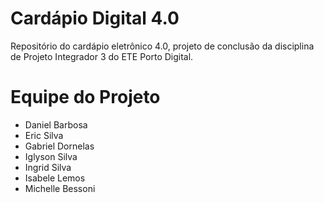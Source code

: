 # Cardápio Digital 4.0
Repositório do cardápio eletrônico 4.0, projeto de conclusão da disciplina de Projeto Integrador 3 do ETE Porto Digital.

# Equipe do Projeto

- Daniel Barbosa
- Eric Silva
- Gabriel Dornelas
- Iglyson Silva
- Ingrid Silva
- Isabele Lemos
- Michelle Bessoni
